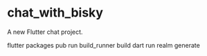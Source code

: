 # chat_with_bisky

A new Flutter chat project.



flutter packages pub run build_runner build
dart run realm generate
